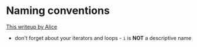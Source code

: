 # Naming conventions

[This writeup by Alice](https://medium.com/swlh/an-opinionated-guide-to-naming-your-code-aimed-at-new-developers-6f769d60e098)

* don't forget about your iterators and loops - `i` is __NOT__ a descriptive name